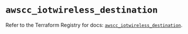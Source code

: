 # `awscc_iotwireless_destination`

Refer to the Terraform Registry for docs: [`awscc_iotwireless_destination`](https://registry.terraform.io/providers/hashicorp/awscc/0.70.0/docs/resources/iotwireless_destination).
